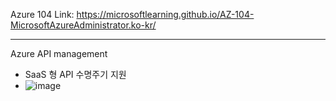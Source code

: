 Azure 104 Link: https://microsoftlearning.github.io/AZ-104-MicrosoftAzureAdministrator.ko-kr/

-------------------
Azure API management
- SaaS 형 API 수명주기 지원
- ![image](https://github.com/user-attachments/assets/c140bbe8-23b5-483d-817f-4928fd5313f8)
